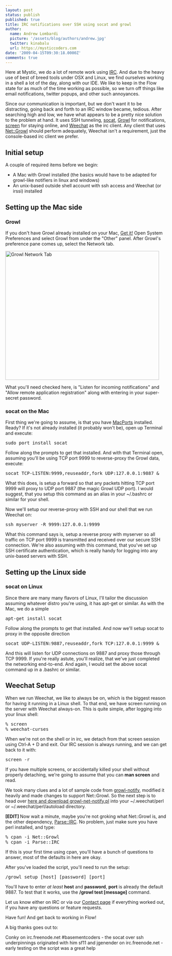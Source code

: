 ```yaml
---
layout: post
status: publish
published: true
title: IRC notifications over SSH using socat and growl
author:
  name: Andrew Lombardi
  picture: '/assets/blog/authors/andrew.jpg'
  twitter: kinabalu
  url: https://mysticcoders.com
date: '2009-04-15T09:30:18.0000Z'
comments: true
---
```

Here at Mystic, we do a lot of remote work using <a href="http://en.wikipedia.org/wiki/Internet_Relay_Chat" target="_blank">IRC</a>. And due to the heavy use of best of breed tools under OSX and Linux, we find ourselves working in a shell a lot of the day, along with our IDE. We like to keep in the Flow state for as much of the time working as possible, so we turn off things like email notifications, twitter popups, and other such annoyances.

<a id="more"></a><a id="more-756"></a>

Since our communication is important, but we don't want it to be distracting, going back and forth to an IRC window became, tedious. After searching high and low, we have what appears to be a pretty nice solution to the problem at hand. It uses SSH tunneling, <a href="http://www.dest-unreach.org/socat/doc/socat.html" target="_blank">socat</a>, <a href="http://growl.info" target="_blank">Growl</a> for notifications, <a href="http://www.gnu.org/software/screen/" target="_blank">screen</a> for staying online, and <a href="http://weechat.flashtux.org" target="_blank">Weechat</a> as the irc client. Any client that uses <a href="http://search.cpan.org/~nmcfarl/Net-Growl-0.99/" target="_blank">Net::Growl</a> should perform adequately, Weechat isn't a requirement, just the console-based irc client we prefer.

<h2>Initial setup</h2>

A couple of required items before we begin:

<ul>
<li>A Mac with Growl installed (the basics would have to be adapted for growl-like notifiers in linux and windows)</li>
<li>An unix-based outside shell account with ssh access and Weechat (or irssi) installed</li>
</ul>
<h2>Setting up the Mac side</h2>
<h3>Growl</h3>

If you don't have Growl already installed on your Mac, <a href="http://growl.info" target="_blank">Get it!</a> Open System Preferences and select Growl from under the "Other" panel. After Growl's preference pane comes up, select the Network tab.

<img src="https://www.mysticcoders.com/wp-content/uploads/2009/04/picture-1.png" width="480" height="403" alt="Growl Network Tab" />

What you'll need checked here, is "Listen for incoming notifications" and "Allow remote application registration" along with entering in your super-secret password.

<h3>socat on the Mac</h3>

First thing we're going to assume, is that you have <a href="http://www.macports.org/" target="_blank">MacPorts</a> installed. Ready? If it's not already installed (it probably won't be), open up Terminal and execute:

<pre>sudo port install socat</pre>
Follow along the prompts to get that installed. And with that Terminal open, assuming you'll be using TCP port 9999 to reverse-proxy the Growl data, execute:

<pre>socat TCP-LISTEN:9999,reuseaddr,fork UDP:127.0.0.1:9887 &amp;</pre>
What this does, is setup a forward so that any packets hitting TCP port 9999 will proxy to UDP port 9887 (the magic Growl UDP port). I would suggest, that you setup this command as an alias in your ~/.bashrc or similar for your shell.

Now we'll setup our reverse-proxy with SSH and our shell that we run Weechat on:

<pre>ssh myserver -R 9999:127.0.0.1:9999</pre>
What this command says is, setup a reverse proxy with myserver so all traffic on TCP port 9999 is transmitted and received over our secure SSH connection. We're also assuming with this command, that you've set up SSH certificate authentication, which is really handy for logging into any unix-based servers with SSH.

<h2>Setting up the Linux side</h2>
<h3>socat on Linux</h3>


Since there are many many flavors of Linux, I'll tailor the discussion assuming whatever distro you're using, it has apt-get or similar. As with the Mac, we do a simple

<pre>apt-get install socat</pre>
Follow along the prompts to get that installed. And now we'll setup socat to proxy in the opposite direction

<pre>socat UDP-LISTEN:9887,reuseaddr,fork TCP:127.0.0.1:9999 &amp;</pre>
And this will listen for UDP connections on 9887 and proxy those through TCP 9999. If you're really astute, you'll realize, that we've just completed the networking end-to-end. And again, I would set the above socat command up in a .bashrc or similar.

<h2>Weechat Setup</h2>
When we run Weechat, we like to always be on, which is the biggest reason for having it running in a Linux shell. To that end, we have screen running on the server with Weechat always-on. This is quite simple, after logging into your linux shell:

<pre>
% screen
% weechat-curses
</pre>

When we're not on the shell or in irc, we detach from that screen session using Ctrl-A + D and exit. Our IRC session is always running, and we can get back to it with:

<pre>screen -r</pre>
If you have multiple screens, or accidentally killed your shell without properly detaching, we're going to assume that you can <strong>man screen</strong> and read.

We took many clues and a lot of sample code from <a href="http://weechat.flashtux.org/scripts/growl-notify.pl" target="_blank">growl-notify</a>, modified it heavily and made changes to support Net::Growl. So the next step is to head over <a href="/apps/growl-notify/">here and download growl-net-notify.pl</a> into your ~/.weechat/perl or ~/.weechat/perl/autoload directory.

<strong>[EDIT] </strong>Now wait a minute, maybe you're not groking what Net::Growl is, and the other dependency, <a href="http://search.cpan.org/~bingos/Parse-IRC-1.12/lib/Parse/IRC.pm" target="_blank">Parse::IRC</a>.  No problem, just make sure you have perl installed, and type:

<pre>
% cpan -i Net::Growl
% cpan -i Parse::IRC
</pre>
If this is your first time using cpan, you'll have a bunch of questions to answer, most of the defaults in here are okay.

After you've loaded the script, you'll need to run the setup:

<pre>/growl setup [host] [password] [port]</pre>
You'll have to enter <em>at least</em> <strong>host</strong> and <strong>password</strong>, <strong>port</strong> is already the default 9887. To test that it works, use the <strong>/growl test [message]</strong> command.

Let us know either on IRC or via our <a href="/contact">Contact page</a> if everything worked out, if you have any questions or feature requests.

Have fun! And get back to working in Flow!

A big thanks goes out to:

Conky on irc.freenode.net #basementcoders - the socat over ssh underpinnings originated with him
sf11 and jgenender on irc.freenode.net - early testing on the script was a great help

